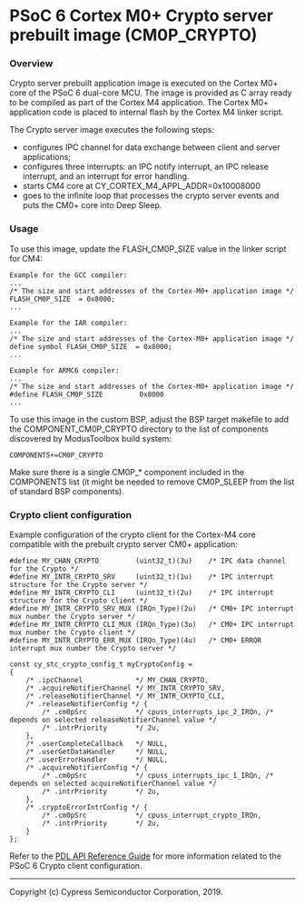 # PSoC 6 Cortex M0+ Crypto server prebuilt image (CM0P_CRYPTO)

### Overview
Crypto server prebuilt application image is executed on the Cortex M0+ core of the PSoC 6 dual-core MCU.
The image is provided as C array ready to be compiled as part of the Cortex M4 application.
The Cortex M0+ application code is placed to internal flash by the Cortex M4 linker script.

The Crypto server image executes the following steps:
- configures IPC channel for data exchange between client and server applications;
- configures three interrupts: an IPC notify interrupt, an IPC release interrupt, and an interrupt for error handling.
- starts CM4 core at CY_CORTEX_M4_APPL_ADDR=0x10008000
- goes to the infinite loop that processes the crypto server events and puts the CM0+ core into Deep Sleep.

### Usage
To use this image, update the FLASH_CM0P_SIZE value in the linker script for CM4:
```
Example for the GCC compiler:
...
/* The size and start addresses of the Cortex-M0+ application image */
FLASH_CM0P_SIZE  = 0x8000;
...
```
```
Example for the IAR compiler:
...
/* The size and start addresses of the Cortex-M0+ application image */
define symbol FLASH_CM0P_SIZE  = 0x8000;
...
```
```
Example for ARMC6 compiler:
...
/* The size and start addresses of the Cortex-M0+ application image */
#define FLASH_CM0P_SIZE         0x8000
...
```

To use this image in the custom BSP, adjust the BSP target makefile to
add the COMPONENT_CM0P_CRYPTO directory to the list of components
discovered by ModusToolbox build system:

```
COMPONENTS+=CM0P_CRYPTO
```

Make sure there is a single CM0P_* component included in the COMPONENTS list
(it might be needed to remove CM0P_SLEEP from the list of standard BSP components).


### Crypto client configuration

Example configuration of the crypto client for the Cortex-M4 core
compatible with the prebuilt crypto server CM0+ application:

```
#define MY_CHAN_CRYPTO         (uint32_t)(3u)    /* IPC data channel for the Crypto */
#define MY_INTR_CRYPTO_SRV     (uint32_t)(1u)    /* IPC interrupt structure for the Crypto server */
#define MY_INTR_CRYPTO_CLI     (uint32_t)(2u)    /* IPC interrupt structure for the Crypto client */
#define MY_INTR_CRYPTO_SRV_MUX (IRQn_Type)(2u)   /* CM0+ IPC interrupt mux number the Crypto server */
#define MY_INTR_CRYPTO_CLI_MUX (IRQn_Type)(3u)   /* CM0+ IPC interrupt mux number the Crypto client */
#define MY_INTR_CRYPTO_ERR_MUX (IRQn_Type)(4u)   /* CM0+ ERROR interrupt mux number the Crypto server */

const cy_stc_crypto_config_t myCryptoConfig =
{
    /* .ipcChannel             */ MY_CHAN_CRYPTO,
    /* .acquireNotifierChannel */ MY_INTR_CRYPTO_SRV,
    /* .releaseNotifierChannel */ MY_INTR_CRYPTO_CLI,
    /* .releaseNotifierConfig */ {
        /* .cm0pSrc            */ cpuss_interrupts_ipc_2_IRQn, /* depends on selected releaseNotifierChannel value */
        /* .intrPriority       */ 2u,
    },
    /* .userCompleteCallback   */ NULL,
    /* .userGetDataHandler     */ NULL,
    /* .userErrorHandler       */ NULL,
    /* .acquireNotifierConfig */ {
        /* .cm0pSrc            */ cpuss_interrupts_ipc_1_IRQn, /* depends on selected acquireNotifierChannel value */
        /* .intrPriority       */ 2u,
    },
    /* .cryptoErrorIntrConfig */ {
        /* .cm0pSrc            */ cpuss_interrupt_crypto_IRQn,
        /* .intrPriority       */ 2u,
    }
};
```

Refer to the [PDL API Reference Guide][pdl_crypto] for more information related to the PSoC 6 Crypto client configuration.

---
Copyright (c) Cypress Semiconductor Corporation, 2019.

[pdl_crypto]: https://cypresssemiconductorco.github.io/psoc6pdl/pdl_api_reference_manual/html/group__group__crypto__cli__srv.html
